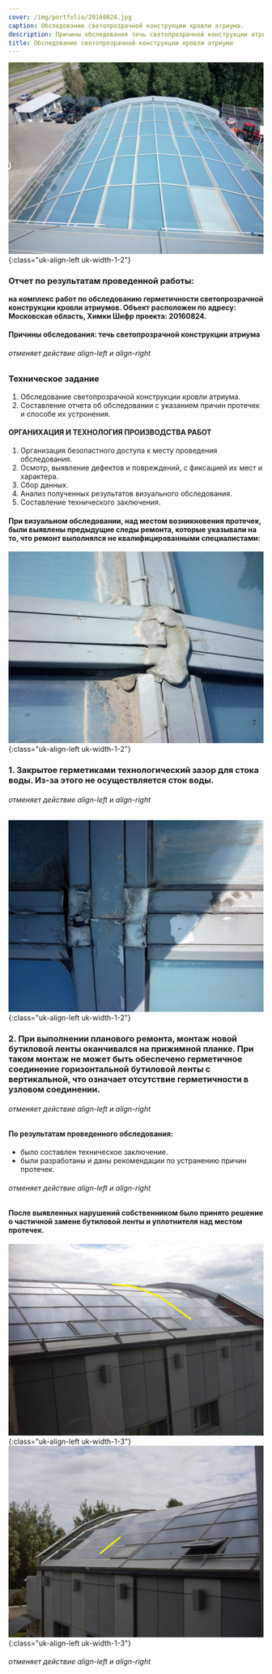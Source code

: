 ```yaml
---
cover: /img/portfolio/20160824.jpg
caption: Обследование светопрозрачной конструкции кровли атриума.
description: Причины обследования течь светопрозрачной конструкции атриума.
title: Обследование светопрозрачной конструкции кровли атриума
---
```


![](/img/portfolio/20160824.jpg){:class="uk-align-left uk-width-1-2"}
 
### **Отчет по результатам проведенной работы:**
**на комплекс работ по обследованию герметичности светопрозрачной конструкции кровли атриумов.
Объект расположен по адресу: Московская область, Химки 
Шифр проекта: 20160824.**	

#### **Причины обследования: течь светопрозрачной конструкции атриума**
###### отменяет действие align-left и align-right

### **Техническое задание**
1.	Обследование светопрозрачной конструкции кровли атриума.
2.	Составление отчета об обследовании с указанием причин протечек и способе их устронения.

#### **ОРГАНИХАЦИЯ И ТЕХНОЛОГИЯ ПРОИЗВОДСТВА РАБОТ**
1.	Организация безопастного доступа к месту проведения обследования.
2.	Осмотр, выявление дефектов и повреждений, с фиксацией их мест и характера.
3.	Сбор данных.
4.	Анализ полученных результатов визуального обследования.
5.	Составление технического заключения.

#### **При визуальном обследовании, над местом возникновения протечек, были выявлены предыдущие следы ремонта, которые указывали на то, что ремонт выполнялся не квалифицированными специалистами:**
![](/img/portfolio/20160824/20160824.1.jpg){:class="uk-align-left uk-width-1-2"}

### 1.	Закрытое герметиками технологический зазор для стока воды. Из-за этого не осуществляется сток воды.
 
###### отменяет действие align-left и align-right

![](/img/portfolio/20160824/20160824.2.jpg){:class="uk-align-left uk-width-1-2"}

### 2.	При выполнении планового ремонта, монтаж новой бутиловой ленты оканчивался на прижимной планке. При таком монтаж не может быть обеспечено герметичное соединение горизонтальной бутиловой ленты с вертикальной, что означает отсутствие герметичности в узловом соединении.
 
###### отменяет действие align-left и align-right

#### **По результатам проведенного обследования:** 
- было составлен техническое заключение. 
- были разработаны и даны рекомендации по устранению причин протечек.
###### отменяет действие align-left и align-right

#### **После выявленных нарушений собственником было принято решение о частичной замене бутиловой ленты и уплотнителя над местом протечек.**

![](/img/portfolio/20160824/20160824.3.jpg){:class="uk-align-left uk-width-1-3"}
![](/img/portfolio/20160824/20160824.4.jpg){:class="uk-align-left uk-width-1-3"}

   
###### отменяет действие align-left и align-right




